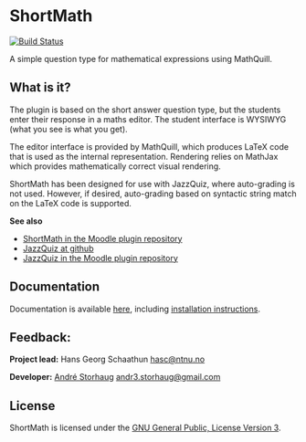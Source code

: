 # ShortMath
[![Build Status](https://travis-ci.org/KQMATH/moodle-qtype_shortmath.svg?branch=master)](https://travis-ci.org/KQMATH/moodle-qtype_shortmath)

A simple question type for mathematical expressions using MathQuill.

## What is it?
The plugin is based on the short answer question type, but the students
enter their response in a maths editor. The student interface is WYSIWYG
(what you see is what you get).

The editor interface is provided by MathQuill, which produces LaTeX
code that is used as the internal representation. Rendering relies
on MathJax which provides mathematically correct visual rendering.


ShortMath has been designed for use with JazzQuiz, where auto-grading is 
not used. However, if desired, auto-grading based on syntactic string match on the
LaTeX code is supported.

**See also** 
+ [ShortMath in the Moodle plugin repository](https://moodle.org/plugins/qtype_shortmath)
+ [JazzQuiz at github](https://github.com/KQMATH/moodle-mod_jazzquiz)
+ [JazzQuiz in the Moodle plugin repository](https://moodle.org/plugins/mod_jazzquiz)

## Documentation
Documentation is available [here](https://github.com/KQMATH/moodle-qtype_shortmath/wiki), including [installation instructions](https://github.com/KQMATH/moodle-qtype_shortmath/wiki/Installation-instructions).

## Feedback:
**Project lead:** Hans Georg Schaathun <hasc@ntnu.no>

**Developer:** [André Storhaug](https://github.com/andstor) <andr3.storhaug@gmail.com>

## License
ShortMath is licensed under the [GNU General Public, License Version 3](https://github.com/KQMATH/moodle-qtype_shortmath/LICENSE).

